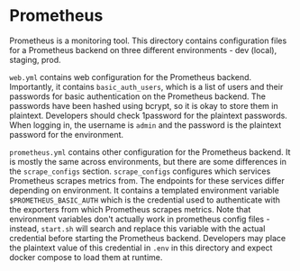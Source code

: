 # Prometheus

Prometheus is a monitoring tool. This directory contains configuration files for a Prometheus backend on three different environments - dev (local), staging, prod.

`web.yml` contains web configuration for the Prometheus backend. Importantly, it contains `basic_auth_users`, which is a list of users and their passwords for basic authentication on the Prometheus backend. The passwords have been hashed using bcrypt, so it is okay to store them in plaintext. Developers should check 1password for the plaintext passwords.
When logging in, the username is `admin` and the password is the plaintext password for the environment.

`prometheus.yml` contains other configuration for the Prometheus backend. It is mostly the same across environments, but there are some differences in the `scrape_configs` section. `scrape_configs` configures which services Prometheus scrapes metrics from. The endpoints for these services differ depending on environment. It contains a templated environment variable `$PROMETHEUS_BASIC_AUTH` which is the credential used to authenticate with the exporters from which Prometheus scrapes metrics.
Note that environment variables don't actually work in prometheus config files - instead, `start.sh` will search and replace this variable with the actual credential before starting the Prometheus backend. Developers may place the plaintext value of this credential in `.env` in this directory and expect docker compose to load them at runtime.
